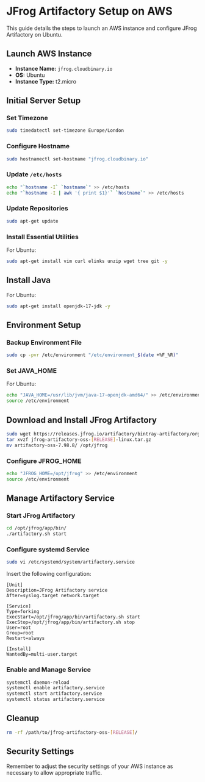 # JFrog Artifactory Setup on AWS

This guide details the steps to launch an AWS instance and configure JFrog Artifactory on Ubuntu.

## Launch AWS Instance

- **Instance Name:** `jfrog.cloudbinary.io`
- **OS:** Ubuntu
- **Instance Type:** t2.micro

## Initial Server Setup

### Set Timezone

```bash
sudo timedatectl set-timezone Europe/London
```

### Configure Hostname

```bash
sudo hostnamectl set-hostname "jfrog.cloudbinary.io"
```

### Update `/etc/hosts`

```bash
echo "`hostname -I` `hostname`" >> /etc/hosts
echo "`hostname -I | awk '{ print $1}'` `hostname`" >> /etc/hosts
```

### Update Repositories

```bash
sudo apt-get update
```

### Install Essential Utilities

For Ubuntu:

```bash
sudo apt-get install vim curl elinks unzip wget tree git -y
```

## Install Java

For Ubuntu:

```bash
sudo apt-get install openjdk-17-jdk -y
```

## Environment Setup

### Backup Environment File

```bash
sudo cp -pvr /etc/environment "/etc/environment_$(date +%F_%R)"
```

### Set JAVA_HOME

For Ubuntu:

```bash
echo "JAVA_HOME=/usr/lib/jvm/java-17-openjdk-amd64/" >> /etc/environment
source /etc/environment
```

## Download and Install JFrog Artifactory

```bash
sudo wget https://releases.jfrog.io/artifactory/bintray-artifactory/org/artifactory/oss/jfrog-artifactory-oss/[RELEASE]/jfrog-artifactory-oss-[RELEASE]-linux.tar.gz
tar xvzf jfrog-artifactory-oss-[RELEASE]-linux.tar.gz 
mv artifactory-oss-7.98.8/ /opt/jfrog
```

### Configure JFROG_HOME

```bash
echo "JFROG_HOME=/opt/jfrog" >> /etc/environment
source /etc/environment
```

## Manage Artifactory Service

### Start JFrog Artifactory

```bash
cd /opt/jfrog/app/bin/
./artifactory.sh start
```

### Configure systemd Service

```bash
sudo vi /etc/systemd/system/artifactory.service
```

Insert the following configuration:

```plaintext
[Unit]
Description=JFrog Artifactory service
After=syslog.target network.target

[Service]
Type=forking
ExecStart=/opt/jfrog/app/bin/artifactory.sh start
ExecStop=/opt/jfrog/app/bin/artifactory.sh stop
User=root
Group=root
Restart=always

[Install]
WantedBy=multi-user.target
```

### Enable and Manage Service

```bash
systemctl daemon-reload
systemctl enable artifactory.service
systemctl start artifactory.service
systemctl status artifactory.service
```

## Cleanup

```bash
rm -rf /path/to/jfrog-artifactory-oss-[RELEASE]/
```

## Security Settings

Remember to adjust the security settings of your AWS instance as necessary to allow appropriate traffic.

```

